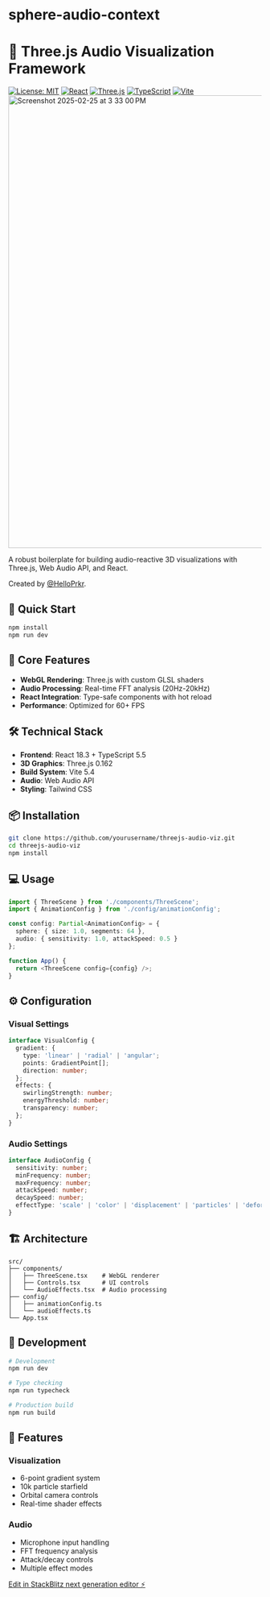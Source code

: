 # sphere-audio-context

# 🎵 Three.js Audio Visualization Framework

[![License: MIT](https://img.shields.io/badge/License-MIT-blue.svg)](https://opensource.org/licenses/MIT)
[![React](https://img.shields.io/badge/React-18.3.1-blue.svg)](https://reactjs.org/)
[![Three.js](https://img.shields.io/badge/Three.js-0.162.0-green.svg)](https://threejs.org/)
[![TypeScript](https://img.shields.io/badge/TypeScript-5.5.3-blue.svg)](https://www.typescriptlang.org/)
[![Vite](https://img.shields.io/badge/Vite-5.4.2-purple.svg)](https://vitejs.dev/)
<img width="899" alt="Screenshot 2025-02-25 at 3 33 00 PM" src="https://github.com/user-attachments/assets/4648d3bb-df7b-43f0-b722-9d4257476c7b" />

A robust boilerplate for building audio-reactive 3D visualizations with Three.js, Web Audio API, and React.

Created by [@HelloPrkr](https://github.com/helloprkr).

## 🚀 Quick Start

```bash
npm install
npm run dev
```

## 🎯 Core Features

- **WebGL Rendering**: Three.js with custom GLSL shaders
- **Audio Processing**: Real-time FFT analysis (20Hz-20kHz)
- **React Integration**: Type-safe components with hot reload
- **Performance**: Optimized for 60+ FPS

## 🛠️ Technical Stack

- **Frontend**: React 18.3 + TypeScript 5.5
- **3D Graphics**: Three.js 0.162
- **Build System**: Vite 5.4
- **Audio**: Web Audio API
- **Styling**: Tailwind CSS

## 📦 Installation

```bash
git clone https://github.com/yourusername/threejs-audio-viz.git
cd threejs-audio-viz
npm install
```

## 💻 Usage

```typescript
import { ThreeScene } from './components/ThreeScene';
import { AnimationConfig } from './config/animationConfig';

const config: Partial<AnimationConfig> = {
  sphere: { size: 1.0, segments: 64 },
  audio: { sensitivity: 1.0, attackSpeed: 0.5 }
};

function App() {
  return <ThreeScene config={config} />;
}
```

## ⚙️ Configuration

### Visual Settings
```typescript
interface VisualConfig {
  gradient: {
    type: 'linear' | 'radial' | 'angular';
    points: GradientPoint[];
    direction: number;
  };
  effects: {
    swirlingStrength: number;
    energyThreshold: number;
    transparency: number;
  };
}
```

### Audio Settings
```typescript
interface AudioConfig {
  sensitivity: number;
  minFrequency: number;
  maxFrequency: number;
  attackSpeed: number;
  decaySpeed: number;
  effectType: 'scale' | 'color' | 'displacement' | 'particles' | 'deformation';
}
```

## 🏗️ Architecture

```
src/
├── components/
│   ├── ThreeScene.tsx    # WebGL renderer
│   ├── Controls.tsx      # UI controls
│   └── AudioEffects.tsx  # Audio processing
├── config/
│   ├── animationConfig.ts
│   └── audioEffects.ts
└── App.tsx
```

## 🔧 Development

```bash
# Development
npm run dev

# Type checking
npm run typecheck

# Production build
npm run build
```

## 🎨 Features

### Visualization
- 6-point gradient system
- 10k particle starfield
- Orbital camera controls
- Real-time shader effects

### Audio
- Microphone input handling
- FFT frequency analysis
- Attack/decay controls
- Multiple effect modes

</div>


[Edit in StackBlitz next generation editor ⚡️](https://stackblitz.com/~/github.com/helloprkr/sphere-audio-context)

